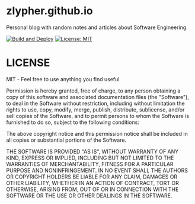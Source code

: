 # zlypher.github.io

Personal blog with random notes and articles about Software Engineering

[![Build and Deploy](https://github.com/zlypher/zlypher.github.io/actions/workflows/gh-pages.yml/badge.svg)](https://github.com/zlypher/zlypher.github.io/actions/workflows/gh-pages.yml)
[![License: MIT](https://img.shields.io/badge/License-MIT-yellow.svg)](https://opensource.org/licenses/MIT)

# LICENSE

MIT - Feel free to use anything you find useful

Permission is hereby granted, free of charge, to any person obtaining a copy of this software and associated documentation files (the "Software"), to deal in the Software without restriction, including without limitation the rights to use, copy, modify, merge, publish, distribute, sublicense, and/or sell copies of the Software, and to permit persons to whom the Software is furnished to do so, subject to the following conditions:

The above copyright notice and this permission notice shall be included in all copies or substantial portions of the Software.

THE SOFTWARE IS PROVIDED "AS IS", WITHOUT WARRANTY OF ANY KIND, EXPRESS OR IMPLIED, INCLUDING BUT NOT LIMITED TO THE WARRANTIES OF MERCHANTABILITY, FITNESS FOR A PARTICULAR PURPOSE AND NONINFRINGEMENT. IN NO EVENT SHALL THE AUTHORS OR COPYRIGHT HOLDERS BE LIABLE FOR ANY CLAIM, DAMAGES OR OTHER LIABILITY, WHETHER IN AN ACTION OF CONTRACT, TORT OR OTHERWISE, ARISING FROM, OUT OF OR IN CONNECTION WITH THE SOFTWARE OR THE USE OR OTHER DEALINGS IN THE SOFTWARE.
